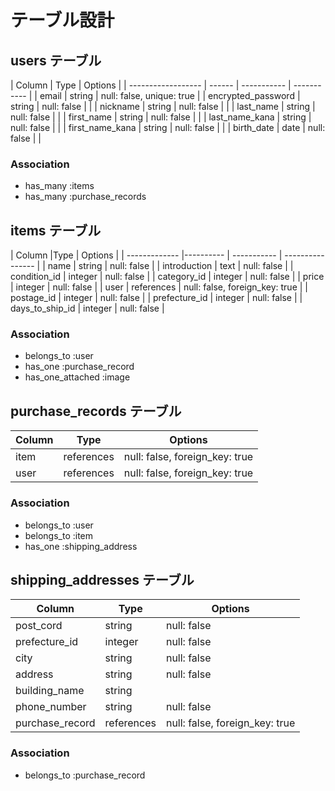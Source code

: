 # テーブル設計


## users テーブル

| Column             | Type   | Options                   |
| ------------------ | ------ | ----------- | ----------- |
| email              | string | null: false, unique: true | 
| encrypted_password | string | null: false |             |
| nickname           | string | null: false |             |
| last_name          | string | null: false |             | 
| first_name         | string | null: false |             |
| last_name_kana     | string | null: false |             |
| first_name_kana    | string | null: false |             |
| birth_date         | date   | null: false |             |


### Association
- has_many :items   
- has_many :purchase_records


## items テーブル

| Column           |Type        | Options                        |
| -------------    |----------  | ----------- | ---------------- |
| name             | string     | null: false                    |
| introduction     | text       | null: false                    |
| condition_id     | integer    | null: false                    |
| category_id      | integer    | null: false                    |
| price            | integer    | null: false                    |
| user             | references | null: false, foreign_key: true |
| postage_id       | integer    | null: false                    |
| prefecture_id    | integer    | null: false                    |
| days_to_ship_id  | integer    | null: false                    | 


### Association
- belongs_to :user
- has_one :purchase_record
- has_one_attached :image


## purchase_records テーブル

| Column        |Type        | Options                        |
| ------------- |----------  | ------------------------------ |
| item          | references | null: false, foreign_key: true |   
| user          | references | null: false, foreign_key: true |  


### Association
- belongs_to :user
- belongs_to :item
- has_one :shipping_address


## shipping_addresses テーブル

| Column           |Type        | Options                        |
| ---------------  |----------  | ------------------------------ |
| post_cord        | string     | null: false                    | 
| prefecture_id    | integer    | null: false                    | 
| city             | string     | null: false                    |
| address          | string     | null: false                    |
| building_name    | string     |                                |
| phone_number     | string     | null: false                    |
| purchase_record  | references | null: false, foreign_key: true |


### Association
- belongs_to :purchase_record
